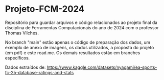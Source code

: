 # Projeto-FCM-2024
Repositório para guardar arquivos e código relacionados ao projeto final da disciplina de Ferramentas Computacionais do ano de 2024 com o professor Thomas Vilches.

No branch "main" estão apenas o código de preparação dos dados, um exemplo de anexo de imagens, os dados utilizados, a proposta do projeto (em pdf) e este read.me.
Os demais resultados estão em branches específicos.

Dados extraídos de: https://www.kaggle.com/datasets/nyagami/ea-sports-fc-25-database-ratings-and-stats
